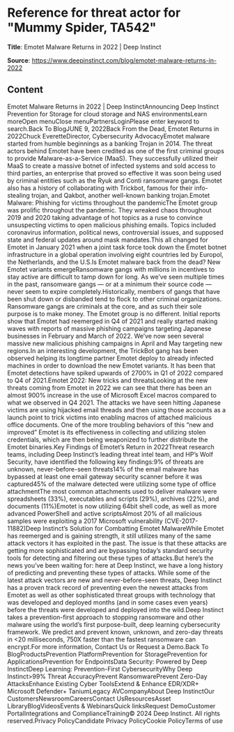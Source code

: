 # Reference for threat actor for "Mummy Spider, TA542"

**Title**: Emotet Malware Returns in 2022 | Deep Instinct

**Source**: https://www.deepinstinct.com/blog/emotet-malware-returns-in-2022

## Content
Emotet Malware Returns in 2022 | Deep InstinctAnnouncing Deep Instinct Prevention for Storage for cloud storage and NAS environmentsLearn moreOpen menuClose menuPartnersLoginPlease enter keyword to search.Back To BlogJUNE 9, 2022Back From the Dead, Emotet Returns in 2022Chuck EveretteDirector, Cybersecurity AdvocacyEmotet malware started from humble beginnings as a banking Trojan in 2014. The threat actors behind Emotet have been credited as one of the first criminal groups to provide Malware-as-a-Service (MaaS). They successfully utilized their MaaS to create a massive botnet of infected systems and sold access to third parties, an enterprise that proved so effective it was soon being used by criminal entities such as the Ryuk and Conti ransomware gangs. Emotet also has a history of collaborating with Trickbot, famous for their info-stealing trojan, and Qakbot, another well-known banking trojan.Emotet Malware: Phishing for victims throughout the pandemicThe Emotet group was prolific throughout the pandemic. They wreaked chaos throughout 2019 and 2020 taking advantage of hot topics as a ruse to convince unsuspecting victims to open malicious phishing emails. Topics included coronavirus information, political news, controversial issues, and supposed state and federal updates around mask mandates.This all changed for Emotet in January 2021 when a joint task force took down the Emotet botnet infrastructure in a global operation involving eight countries led by Europol, the Netherlands, and the U.S.Is Emotet malware back from the dead? New Emotet variants emergeRansomware gangs with millions in incentives to stay active are difficult to tamp down for long. As we’ve seen multiple times in the past, ransomware gangs — or at a minimum their source code — never seem to expire completely.Historically, members of gangs that have been shut down or disbanded tend to flock to other criminal organizations. Ransomware gangs are criminals at the core, and as such their sole purpose is to make money. The Emotet group is no different. Initial reports show that Emotet had reemerged in Q4 of 2021 and really started making waves with reports of massive phishing campaigns targeting Japanese businesses in February and March of 2022. We’ve now seen several massive new malicious phishing campaigns in April and May targeting new regions.In an interesting development, the TrickBot gang has been observed helping its longtime partner Emotet deploy to already infected machines in order to download the new Emotet variants. It has been that Emotet detections have spiked upwards of 2700% in Q1 of 2022 compared to Q4 of 2021.Emotet 2022: New tricks and threatsLooking at the new threats coming from Emotet in 2022 we can see that there has been an almost 900% increase in the use of Microsoft Excel macros compared to what we observed in Q4 2021. The attacks we have seen hitting Japanese victims are using hijacked email threads and then using those accounts as a launch point to trick victims into enabling macros of attached malicious office documents. One of the more troubling behaviors of this “new and improved” Emotet is its effectiveness in collecting and utilizing stolen credentials, which are then being weaponized to further distribute the Emotet binaries.Key Findings of Emotet’s Return in 2022Threat research teams, including Deep Instinct’s leading threat intel team, and HP’s Wolf Security, have identified the following key findings:9% of threats are unknown, never-before-seen threats14% of the email malware has bypassed at least one email gateway security scanner before it was captured45% of the malware detected were utilizing some type of office attachmentThe most common attachments used to deliver malware were spreadsheets (33%), executables and scripts (29%), archives (22%), and documents (11%)Emotet is now utilizing 64bit shell code, as well as more advanced PowerShell and active scriptsAlmost 20% of all malicious samples were exploiting a 2017 Microsoft vulnerability (CVE-2017-11882)Deep Instinct’s Solution for Combatting Emotet MalwareWhile Emotet has reemerged and is gaining strength, it still utilizes many of the same attack vectors it has exploited in the past. The issue is that these attacks are getting more sophisticated and are bypassing today’s standard security tools for detecting and filtering out these types of attacks.But here’s the news you’ve been waiting for: here at Deep Instinct, we have a long history of predicting and preventing these types of attacks. While some of the latest attack vectors are new and never-before-seen threats, Deep Instinct has a proven track record of preventing even the newest attacks from Emotet as well as other sophisticated threat groups with technology that was developed and deployed months (and in some cases even years) before the threats were developed and deployed into the wild.Deep Instinct takes a prevention-first approach to stopping ransomware and other malware using the world’s first purpose-built, deep learning cybersecurity framework. We predict and prevent known, unknown, and zero-day threats in <20 milliseconds, 750X faster than the fastest ransomware can encrypt.For more information, Contact Us or Request a Demo.Back To BlogProductsPrevention PlatformPrevention for StoragePrevention for ApplicationsPrevention for EndpointsData Security: Powered by Deep InstinctDeep Learning: Prevention-First CybersecurityWhy Deep Instinct>99% Threat AccuracyPrevent RansomwarePrevent Zero-Day AttacksEnhance Existing Cyber ToolsExtend & Enhance EDR/XDR+ Microsoft Defender+ TaniumLegacy AVCompanyAbout Deep InstinctOur CustomersNewsroomCareersContact UsResourcesAsset LibraryBlogVideosEvents & WebinarsQuick linksRequest DemoCustomer PortalIntegrations and ComplianceTraining© 2024 Deep Instinct. All rights reserved.Privacy PolicyCandidate Privacy PolicyCookie PolicyTerms of use